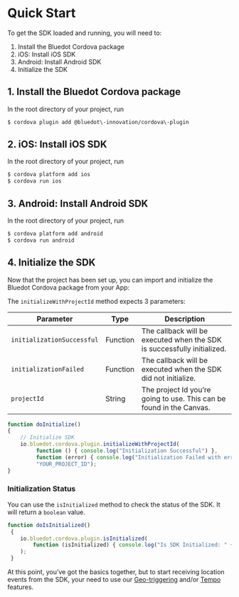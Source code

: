 Quick Start
=====================

To get the SDK loaded and running, you will need to:

1.  Install the Bluedot Cordova package
2.  iOS: Install iOS SDK
3.  Android: Install Android SDK
4.  Initialize the SDK

1\. Install the Bluedot Cordova package
---------------------------------------

In the root directory of your project, run

```bash
$ cordova plugin add @bluedot\-innovation/cordova\-plugin
```

2\. iOS: Install iOS SDK
------------------------

In the root directory of your project, run
```bash
$ cordova platform add ios
$ cordova run ios
```

3\. Android: Install Android SDK
--------------------------------

In the root directory of your project, run

```bash
$ cordova platform add android
$ cordova run android
```

4\. Initialize the SDK
----------------------

Now that the project has been set up, you can import and initialize the Bluedot Cordova package from your App:

The `initializeWithProjectId` method expects 3 parameters:

| **Parameter**              | **Type** | **Description**                                                         |
|----------------------------|----------|-------------------------------------------------------------------------|
| `initializationSuccessful` | Function | The callback will be executed when the SDK is successfully initialized. |
| `initializationFailed`     | Function | The callback will be executed when the SDK did not initialize.          |
| `projectId`                | String   | The project Id you’re going to use. This can be found in the Canvas.    |

```js
function doInitialize()
{ 
    // Initialize SDK
    io.bluedot.cordova.plugin.initializeWithProjectId(
         function () { console.log("Initialization Successful") },
         function (error) { console.log("Initialization Failed with error: " + error) },
         "YOUR_PROJECT_ID");
}
```

### Initialization Status

You can use the `isInitialized` method to check the status of the SDK. It will return a `boolean` value.

```js
function doIsInitialized()
 {
    io.bluedot.cordova.plugin.isInitialized(
        function (isInitialized) { console.log("Is SDK Initialized: " + isInitialized) }
    );
 }
```

At this point, you’ve got the basics together, but to start receiving location events from the SDK, your need to use our [Geo-triggering](./Geo-triggering.md) and/or [Tempo](./Tempo.md) features.
